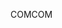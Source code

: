 <span data-ttu-id="a0391-101">COM</span><span class="sxs-lookup"><span data-stu-id="a0391-101">COM</span></span>